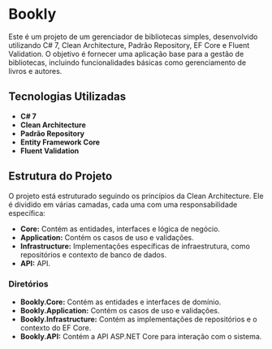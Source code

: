 # Bookly

Este é um projeto de um gerenciador de bibliotecas simples, desenvolvido utilizando C# 7, Clean Architecture, Padrão Repository, EF Core e Fluent Validation. O objetivo é fornecer uma aplicação base para a gestão de bibliotecas, incluindo funcionalidades básicas como gerenciamento de livros e autores.

## Tecnologias Utilizadas

- **C# 7**
- **Clean Architecture**
- **Padrão Repository**
- **Entity Framework Core**
- **Fluent Validation**

## Estrutura do Projeto

O projeto está estruturado seguindo os princípios da Clean Architecture. Ele é dividido em várias camadas, cada uma com uma responsabilidade específica:

- **Core:** Contém as entidades, interfaces e lógica de negócio.
- **Application:** Contém os casos de uso e validações.
- **Infrastructure:** Implementações específicas de infraestrutura, como repositórios e contexto de banco de dados.
- **API:** API.

### Diretórios

- **Bookly.Core:** Contém as entidades e interfaces de domínio.
- **Bookly.Application:** Contém os casos de uso e validações.
- **Bookly.Infrastructure:** Contém as implementações de repositórios e o contexto do EF Core.
- **Bookly.API:** Contém a API ASP.NET Core para interação com o sistema.